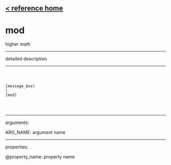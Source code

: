 [< reference home](ceammc_lib.html)
---

# mod


higher math

---

detailed description
<br>


---


```



[message_box(                                 
|
[mod]


            
```

---
arguments:

ARG_NAME: argument name<br>

---
properties:

@property_name: property name<br>

